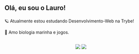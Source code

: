 <h2>

Olá, eu sou o Lauro! 
<br>

</h2>

🪐 Atualmente estou estudando Desenvolvimento-Web na Trybe!
  
🐬 Amo biologia marinha e jogos. 
 
</br>
 
<div align="center">
  <a href="https://www.linkedin.com/in/lauro-pereira-sr/" target="_blank"><img src="https://img.shields.io/badge/-LinkedIn-%230077B5?style=for-the-badge&logo=linkedin&logoColor=white" target="_blank"></a>
  <a href = "mailto: lauropereirasr01@gmail.com"><img src="https://img.shields.io/badge/Gmail-D14836?style=for-the-badge&logo=gmail&logoColor=white" ></a>
 
</div>
